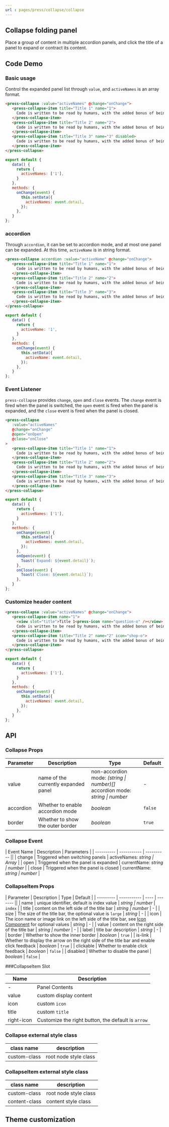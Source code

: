 ```yaml
---
url : pages/press/collapse/collapse
---
```


## Collapse folding panel


Place a group of content in multiple accordion panels, and click the title of a panel to expand or contract its content.

## Code Demo

### Basic usage

Control the expanded panel list through `value`, and `activeNames` is an array format.

```html
<press-collapse :value="activeNames" @change="onChange">
   <press-collapse-item title="Title 1" name="1">
     Code is written to be read by humans, with the added bonus of being able to run on a machine
   </press-collapse-item>
   <press-collapse-item title="Title 2" name="2">
     Code is written to be read by humans, with the added bonus of being able to run on a machine
   </press-collapse-item>
   <press-collapse-item title="Title 3" name="3" disabled>
     Code is written to be read by humans, with the added bonus of being able to run on a machine
   </press-collapse-item>
</press-collapse>
```

```javascript
export default {
   data() {
     return {
       activeNames: ['1'],
     }
   },
   methods: {
     onChange(event) {
       this.setData({
         activeNames: event.detail,
       });
     },
   }
};
```

### accordion

Through `accordion`, it can be set to accordion mode, and at most one panel can be expanded. At this time, `activeName` is in string format.

```html
<press-collapse accordion :value="activeName" @change="onChange">
   <press-collapse-item title="Title 1" name="1">
     Code is written to be read by humans, with the added bonus of being able to run on a machine
   </press-collapse-item>
   <press-collapse-item title="Title 2" name="2">
     Code is written to be read by humans, with the added bonus of being able to run on a machine
   </press-collapse-item>
   <press-collapse-item title="Title 3" name="3">
     Code is written to be read by humans, with the added bonus of being able to run on a machine
   </press-collapse-item>
</press-collapse>
```

```javascript
export default {
   data() {
     return {
       activeName: '1',
     }
   },
   methods: {
     onChange(event) {
       this.setData({
         activeName: event.detail,
       });
     },
   }
};
```

### Event Listener

`press-collapse` provides `change`, `open` and `close` events. The `change` event is fired when the panel is switched, the `open` event is fired when the panel is expanded, and the `close` event is fired when the panel is closed.

```html
<press-collapse
   :value="activeNames"
   @change="onChange"
   @open="onOpen"
   @close="onClose"
>
   <press-collapse-item title="Title 1" name="1">
     Code is written to be read by humans, with the added bonus of being able to run on a machine
   </press-collapse-item>
   <press-collapse-item title="Title 2" name="2">
     Code is written to be read by humans, with the added bonus of being able to run on a machine
   </press-collapse-item>
   <press-collapse-item title="Title 3" name="3">
     Code is written to be read by humans, with the added bonus of being able to run on a machine
   </press-collapse-item>
</press-collapse>
```

```javascript
export default {
   data() {
     return {
       activeNames: ['1'],
     }
   },
   methods: {
     onChange(event) {
       this.setData({
         activeNames: event.detail,
       });
     },
     onOpen(event) {
       Toast(`Expand: ${event.detail}`);
     },
     onClose(event) {
       Toast(`Close: ${event.detail}`);
     },
   }
};
```

### Customize header content

```html
<press-collapse :value="activeNames" @change="onChange">
   <press-collapse-item name="1">
     <view slot="title">Title 1<press-icon name="question-o" /></view>
     Code is written to be read by humans, with the added bonus of being able to run on a machine
   </press-collapse-item>
   <press-collapse-item title="Title 2" name="2" icon="shop-o">
     Code is written to be read by humans, with the added bonus of being able to run on a machine
   </press-collapse-item>
</press-collapse>
```

```javascript
export default {
   data() {
     return {
       activeNames: ['1'],
     }
   },
   methods: {
     onChange(event) {
       this.setData({
         activeNames: event.detail,
       });
     },
   }
};
```

## API

### Collapse Props

| Parameter | Description                          | Type                                                                             | Default |
| --------- | ------------------------------------ | -------------------------------------------------------------------------------- | ------- |
| value     | name of the currently expanded panel | non-accordion mode: _(string \| number)[]_<br>accordion mode: _string \| number_ | -       |
| accordion | Whether to enable accordion mode     | _boolean_                                                                        | `false` |
| border    | Whether to show the outer border     | _boolean_                                                                        | `true`  |

### Collapse Event

| Event Name | Description | Parameters |
| ---------- | ----------- | ---------- ||
| change     | Triggered when switching panels      | activeNames: _string \| Array_  |
| open       | Triggered when the panel is expanded | currentName: _string \| number_ |
| close      | Triggered when the panel is closed   | currentName: _string \| number_ |

### CollapseItem Props

| Parameter | Description | Type | Default |
| --------- | ----------- | ---- | ------- ||
| name      | unique identifier, default is index value                                                                       | _string \| number_ | `index` |
| title     | content on the left side of the title bar                                                                       | _string \| number_ | -       |
| size      | The size of the title bar, the optional value is `large`                                                        | _string_           | -       |
| icon      | The icon name or image link on the left side of the title bar, see [Icon Component](#/icon) for optional values | _string_           | -       |
| value     | content on the right side of the title bar                                                                      | _string \| number_ | -       |
| label     | title bar description                                                                                           | _string_           | -       |
| border    | Whether to show the inner border                                                                                | _boolean_          | `true`  |
| is-link   | Whether to display the arrow on the right side of the title bar and enable click feedback                       | _boolean_          | `true`  |
| clickable | Whether to enable click feedback                                                                                | _boolean_          | `false` |
| disabled  | Whether to disable the panel                                                                                    | _boolean_          | `false` |

###CollapseItem Slot

| Name       | Description                                        |
| ---------- | -------------------------------------------------- |
| -          | Panel Contents                                     |
| value      | custom display content                             |
| icon       | custom `icon`                                      |
| title      | custom `title`                                     |
| right-icon | Customize the right button, the default is `arrow` |

### Collapse external style class

| class name   | description           |
| ------------ | --------------------- |
| custom-class | root node style class |

### CollapseItem external style class

| class name    | description           |
| ------------- | --------------------- |
| custom-class  | root node style class |
| content-class | content style class   |


## Theme customization

<theme-config />